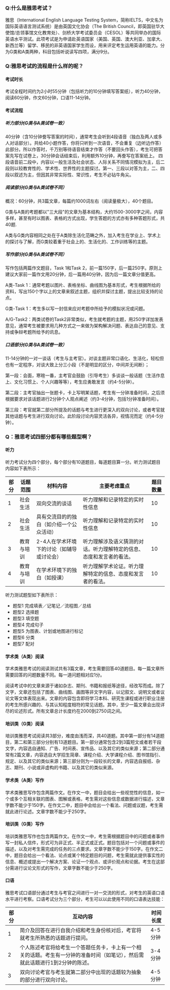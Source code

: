 ### Q:什么是雅思考试？

雅思（International English Language Testing System，简称IELTS，中文名为国际英语语言测试系统）是由英国文化协会（The British Council，即英国驻华大使馆/总领事馆文化教育处）、剑桥大学考试委员会（CESOL）等共同举办的国际英语水平测试。此项考试是为申请赴英语国家（美国、英国、澳大利亚、加拿大、新西兰等）留学、移民的非英语国家学生而设，用来评定考生运用英语的能力。分为G类和A类两种，科目包括听说读写四项，满分9分。

### Q:雅思考试的流程是什么样的呢？

#### 考试时长

考试全程时间约为2小时55分钟（包括听力的10分钟填写答案纸），听力40分钟，阅读60分钟，作文60分钟，口语11-14分钟。

#### 考试流程

##### 听力部分(G类与A类试卷一致）

40分钟（含10分钟誊写答案的时间），通常考生会听到4段语音（独白及两人或多人对话部分）。共给40小题作答，你将只听到一次语音，不会重复（边听边作答）此部分。所以作答时，千万别等待语音结束才作答（不要回头作答），考生可把答案先写在试卷上，30分钟会话结束后，利用额外10分钟，再誊写在答案纸上。
四段语音前二段中，内容以一般生活及社会状态、人际关系不同情况模拟为主，后二段则以较教育性的、学术性、世界性的主题探讨。第一、三段以对答为主，二、四段以叙述为主，但因其非常实际性、常识性，考生不必钻牛角尖。

##### 阅读部分(G类与A类试卷不同）

概况：60分钟，共3篇文章，每篇约1000词左右（阅读量极大），40个题目。

G类与A类的考题都以"三大段"的文章为基本结构，大约1500-3000字之间，内容多样，甚至有时以图表、表格的方式出现，学生答题的方式亦有多种答题形式，共40题.

A类与G类内容相同之处在于A类除生活化范畴之外，加入考生在学业上、学术上的探讨与了解，而G类较着重于社会上的、生活化的、工作训练等的主题。

##### 写作部分(G类与A类试卷不同）

写作包括两篇作文题目，Task 1和Task 2，前一篇150字，后一篇250字。原则上建议大家前一篇作文用20分钟，后一篇用40分钟，因为后一篇文章分值更高。

A类-Task 1：通常考题以图片、表格坐标、曲线图为基本形式，考生根据所给的资料，写出150个字以上的文章来叙述主题，组织并探讨主题，提出比较支持的论点。

G类-Task 1：考生多以写一封信来应对考题中所给予的模拟状况或问题。

A/G-Task2：两类试卷的Task2非常类似，考生就考题的主题，用250字详加发表意见，通常考生被要求用几种方式之一来做为架构解决问题、表达自己的意见、支持或争辩考题所给予的讯息。

##### 口语部分(G类与A类试卷一致）

11-14分钟的一对一谈话（考生与主考官）。对谈主题非常口语化、生活化，轻松但也有一定程序，对谈大致上分三小段（不是明显的区分，中间并无间断）；

第一段：会面，寒暄一番，主考官会鼓励（引导考生）多谈谈一般话题（生活作息上、文化习惯上、个人兴趣等等），考生应勇敢发言（约4-5分钟）。

第二段：主考官抽出一张题卡，卡上写明某话题，考生有一分钟准备时间，之后须根据要求对该话题进行2分钟个人观点阐述（约3-4分钟，包括1分钟准备时间）。

第三段：考官就第二部分所提及的话题与考生进行更深入的双向讨论，或者考官就其他话题与考生进行双向讨论。此阶段讨论内容灵活各异，视情况而定（约4-5分钟）。

### Q：雅思考试四部分都有哪些题型啊？

#### 听力

听力考试分为四个部分，每个部分有10道题目，每道题目算一分。听力测试题目内容如下表所示：

<table class="table table-bordered">
  <thead>
    <tr>
      <th>部分</th>
      <th>话题范围</th>
      <th>材料内容</th>
      <th>主要考虑重点</th>
      <th>题目数量</th>
    </tr>
  </thead>
  <tbody>
    <tr>
      <td>1</td>
      <td>社会生活</td>
      <td>双向交流的谈话</td>
      <td>听力理解和记录特定的实时性信息</td>
      <td>10</td>
    </tr>
    <tr>
      <td>2</td>
      <td>社会生活</td>
      <td>具有交流目的的独白（如介绍一个公众活动）</td>
      <td>听力理解和记录特定的实时性信息</td>
      <td>10</td>
    </tr>
    <tr>
      <td>3</td>
      <td>教育与培训</td>
      <td>2-4人在学术环境下的讨论（如辅导或讨论会）</td>
      <td>听力理解涉及语义猜测的对话。听力理解特定的信息、态度和发言者的看法。</td>
      <td>10</td>
    </tr>
    <tr>
      <td>4</td>
      <td>教育与培训</td>
      <td>在学术环境下的独白（如授课）</td>
      <td>听力理解学术论证。听力理解特定的信息、态度和发言者的看法。</td>
      <td>10</td>
    </tr>
  </tbody>
</table>

听力测试题型如下表所示：

- 题型1 完成填表／记笔记／流程图／总结
- 题型2 选择题
- 题型3 填空题
- 题型4 完成句子
- 题型5 为图表、计划或地图进行标记
- 题型6 分类
- 题型7 配对

#### 学术类（A类）阅读

学术类雅思考试的阅读测试共有3篇文章，考生需要回答40道题目。每一篇文章所需要回答的问题数量不同。每一道问题相对应1分。

阅读考试中的文章来源于诸如杂志、期刊、书籍和报纸等途径，经改写而成。除了文字，文章还包括了图表、曲线图、画图等非文字内容，以记叙文、说明文或者议论文等文体表现出来。文章的内容包含即将学习本科、研究生课程或进行职业注册的考生所感兴趣的、与其认知程度相符的常见话题。其中，至少一篇文章会出现详尽的论述形式。所有文章总计长度约在2000到2750词之间。

#### 培训类（G类）阅读

培训类雅思考试阅读共3部分，难度由浅而深，共40道题。其中第一部分有14道题目，第二和第三部分分别有13道题目。第一部分通常包含2到3篇短文或者若干段文字，内容选自通知、广告、时间表、宣传品、以及其它的类似来源；第二部分通常有2篇文章，内容选自大学招生简章、课程介绍、大学课程介绍、图书馆指引、规定、以及其它的类似来源；第三部分则为一段较长的文章，内容选自报纸、杂志、期刊、小说或非虚构的书籍、以及其它的类似来源。

#### 学术类（A类）写作

学术类雅思写作包含两篇作文。在作文一中，题目会给出一些视觉性的信息，如一个或多个互相关联的图表、图解或表格，考生需对这些信息或数据进行描述，文章字数不能少于150字。在作文二中，题目中会给出一个看法、问题或议题，考生需就此进行论述。文章字数不能少于250字。

#### 培训类（G类）写作

培训类雅思写作也包含两篇作文。在作文一中，考生需根据题目中的问题或者事件写一封私人信件，形式可为非正式、半正式或正式。题目包括对一个问题或事件的描述，以及对考生需完成的任务的三点要求。文章字数不能少于150字。在作文二中，题目会给出一个看法、论点或某个特定题目的问题，考生需就此提供事实性的信息、概述或提出一个解决方案、论证一个观点、或评价观点和论据。考生在这部分需进行议论文形式的写作，文章字数不能少于250字。

#### 口语

雅思考试口语部分通过考生与考官之间进行一对一交流的形式，对考生的英语口语水平进行考察。口语考试分为三个部分，考生可以以此使用不同的口语表达技能：

<table class="table table-bordered">
  <thead>
    <tr>
      <th>部分</th>
      <th>互动内容</th>
      <th>时间长度</th>
    </tr>
  </thead>
  <tbody>
    <tr>
      <td>1</td>
      <td>简介及回答在进行自我介绍和考生身份核对后，考官将就考生所熟悉的话题进行提问。</td>
      <td>4-5分钟</td>
    </tr>
    <tr>
      <td>2</td>
      <td>个人陈述考官将给考生一个答题任务卡，卡上有一个相关的话题。考生有一分钟的准备时间（如笔记），然后需就此话题进行1到2分钟的陈述。</td>
      <td>3-4分钟</td>
    </tr>
    <tr>
      <td>3</td>
      <td>双向讨论考官与考生就第二部分中出现的话题较为抽象的部分进行双向讨论。</td>
      <td>4-5分钟</td>
    </tr>
  </tbody>
</table>

